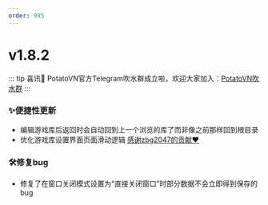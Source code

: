 ```yaml
---
order: 995
---
```

# v1.8.2

::: tip 喜讯🎉
PotatoVN官方Telegram吹水群成立啦，欢迎大家加入：[PotatoVN吹水群](https://t.me/potato_vn)
:::

### ✨便捷性更新

* 编辑游戏库后返回时会自动回到上一个浏览的库了而非像之前那样回到根目录
* 优化游戏库设置界面页面滑动逻辑 [感谢zbg2047的贡献❤️](https://github.com/zbg2047)

### 🛠️修复bug

* 修复了在窗口关闭模式设置为“直接关闭窗口”时部分数据不会立即得到保存的bug
